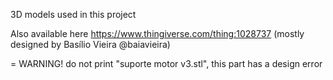 3D models used in this project

Also available here
https://www.thingiverse.com/thing:1028737
(mostly designed by Basílio Vieira @baiavieira)

=
WARNING!
do not print "suporte motor v3.stl", this part has a design error
